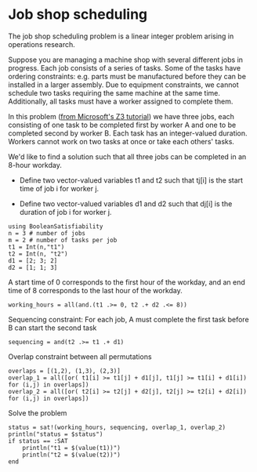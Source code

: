 
# Job shop scheduling

The job shop scheduling problem is a linear integer problem arising in operations research.

Suppose you are managing a machine shop with several different jobs in progress.
Each job consists of a series of tasks. Some of the tasks have ordering constraints: e.g. parts must be manufactured before they can be installed in a larger assembly.
Due to equipment constraints, we cannot schedule two tasks requiring the same machine at the same time. Additionally, all tasks must have a worker assigned to complete them.

In this problem ([from Microsoft's Z3 tutorial](https://microsoft.github.io/z3guide/docs/theories/Arithmetic/)) we have three jobs, each consisting of one task to be completed first by worker A and one to be completed second by worker B. Each task has an integer-valued duration. Workers cannot work on two tasks at once or take each others' tasks.

We'd like to find a solution such that all three jobs can be completed in an 8-hour workday.

* Define two vector-valued variables t1 and t2 such that tj[i] is the start time of job i for worker j.

* Define two vector-valued variables d1 and d2 such that dj[i] is the duration of job i for worker j.

```@example
using BooleanSatisfiability
n = 3 # number of jobs
m = 2 # number of tasks per job
t1 = Int(n,"t1")
t2 = Int(n, "t2")
d1 = [2; 3; 2]
d2 = [1; 1; 3]
```
A start time of 0 corresponds to the first hour of the workday, and an end time of 8 corresponds to the last hour of the workday.
```@example
working_hours = all(and.(t1 .>= 0, t2 .+ d2 .<= 8))
```

Sequencing constraint: For each job, A must complete the first task before B can start the second task
```@example
sequencing = and(t2 .>= t1 .+ d1)
```

Overlap constraint between all permutations
```@example
overlaps = [(1,2), (1,3), (2,3)]
overlap_1 = all([or( t1[i] >= t1[j] + d1[j], t1[j] >= t1[i] + d1[i]) for (i,j) in overlaps])
overlap_2 = all([or( t2[i] >= t2[j] + d2[j], t2[j] >= t2[i] + d2[i]) for (i,j) in overlaps])
```

Solve the problem
```@example
status = sat!(working_hours, sequencing, overlap_1, overlap_2)
println("status = $status")
if status == :SAT
    println("t1 = $(value(t1))")
    println("t2 = $(value(t2))")
end
```